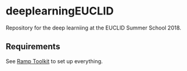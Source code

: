 # deeplearningEUCLID
Repository for the deep learniing at the EUCLID Summer School 2018.

## Requirements
See [Ramp Toolkit](https://github.com/ramp-kits/astrophd_tutorial) to set up everything. 
